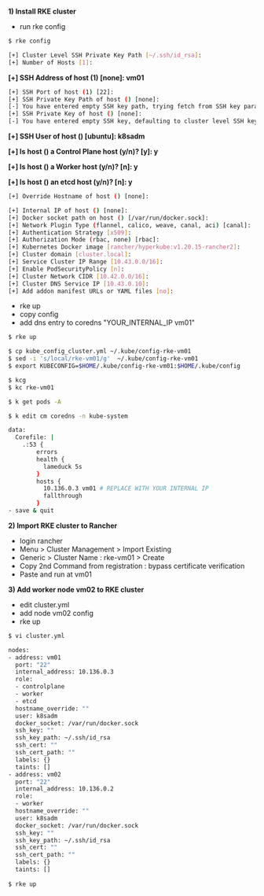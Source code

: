**1) Install RKE cluster**

- run rke config

```bash
$ rke config

[+] Cluster Level SSH Private Key Path [~/.ssh/id_rsa]: 
[+] Number of Hosts [1]: 
```

**[+] SSH Address of host (1) [none]: vm01**

```bash
[+] SSH Port of host (1) [22]:
[+] SSH Private Key Path of host () [none]: 
[-] You have entered empty SSH key path, trying fetch from SSH key parameter
[+] SSH Private Key of host () [none]: 
[-] You have entered empty SSH key, defaulting to cluster level SSH key: ~/.ssh/id_rsa
```

**[+] SSH User of host () [ubuntu]: k8sadm**

**[+] Is host () a Control Plane host (y/n)? [y]: y**

**[+] Is host () a Worker host (y/n)? [n]: y**

**[+] Is host () an etcd host (y/n)? [n]: y**

```bash
[+] Override Hostname of host () [none]: 
```



```bash
[+] Internal IP of host () [none]: 
[+] Docker socket path on host () [/var/run/docker.sock]: 
[+] Network Plugin Type (flannel, calico, weave, canal, aci) [canal]: 
[+] Authentication Strategy [x509]: 
[+] Authorization Mode (rbac, none) [rbac]: 
[+] Kubernetes Docker image [rancher/hyperkube:v1.20.15-rancher2]: 
[+] Cluster domain [cluster.local]: 
[+] Service Cluster IP Range [10.43.0.0/16]: 
[+] Enable PodSecurityPolicy [n]: 
[+] Cluster Network CIDR [10.42.0.0/16]: 
[+] Cluster DNS Service IP [10.43.0.10]: 
[+] Add addon manifest URLs or YAML files [no]:
```

- rke up
- copy config
- add dns entry to coredns "YOUR_INTERNAL_IP vm01"

```bash
$ rke up

$ cp kube_config_cluster.yml ~/.kube/config-rke-vm01
$ sed -i 's/local/rke-vm01/g'  ~/.kube/config-rke-vm01
$ export KUBECONFIG=$HOME/.kube/config-rke-vm01:$HOME/.kube/config

$ kcg
$ kc rke-vm01

$ k get pods -A

$ k edit cm coredns -n kube-system

data:
  Corefile: |
    .:53 {
        errors
        health {
          lameduck 5s
        }
        hosts {
          10.136.0.3 vm01 # REPLACE WITH YOUR INTERNAL IP
          fallthrough
        }
- save & quit        
```

**2) Import RKE cluster to Rancher**

- login rancher
- Menu > Cluster Management > Import Existing
- Generic > Cluster Name : rke-vm01 > Create
- Copy 2nd Command from registration : bypass certificate verification
- Paste and run at vm01


**3) Add worker node vm02 to RKE cluster**

- edit cluster.yml
- add node vm02 config
- rke up

```bash
$ vi cluster.yml

nodes:
- address: vm01
  port: "22"
  internal_address: 10.136.0.3
  role:
  - controlplane
  - worker
  - etcd
  hostname_override: ""
  user: k8sadm
  docker_socket: /var/run/docker.sock
  ssh_key: ""
  ssh_key_path: ~/.ssh/id_rsa
  ssh_cert: ""
  ssh_cert_path: ""
  labels: {}
  taints: []
- address: vm02
  port: "22"
  internal_address: 10.136.0.2
  role:
  - worker
  hostname_override: ""
  user: k8sadm
  docker_socket: /var/run/docker.sock
  ssh_key: ""
  ssh_key_path: ~/.ssh/id_rsa
  ssh_cert: ""
  ssh_cert_path: ""
  labels: {}
  taints: []
  
$ rke up
```
